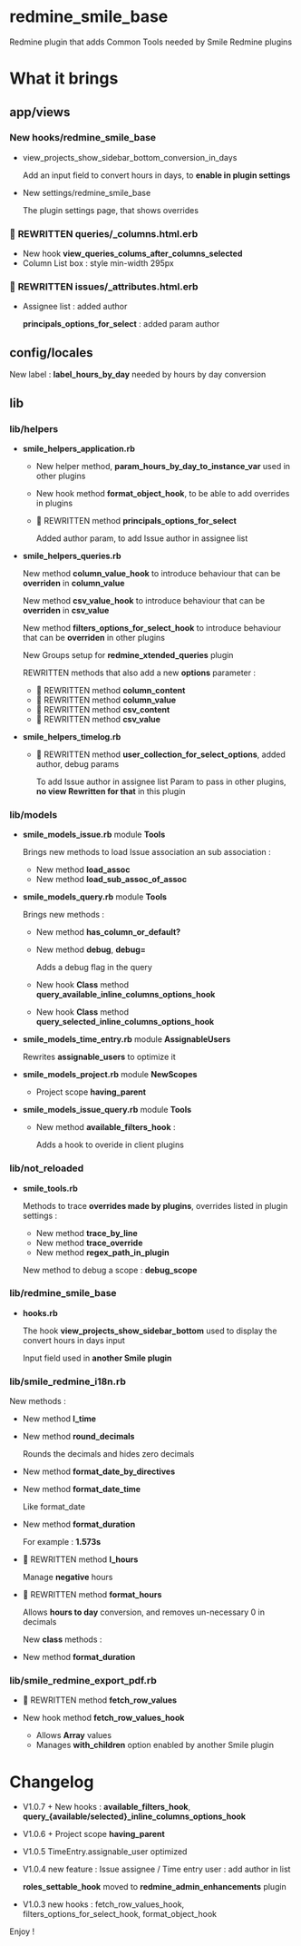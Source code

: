 redmine_smile_base
==================

Redmine plugin that adds Common Tools needed by Smile Redmine plugins

# What it brings

## app/views

### New hooks/redmine_smile_base

* view_projects_show_sidebar_bottom_conversion_in_days

  Add an input field to convert hours in days, to **enable in plugin settings**

* New settings/redmine_smile_base

  The plugin settings page, that shows overrides

### 🔑 **REWRITTEN** queries/_columns.html.erb

* New hook **view_queries_colums_after_columns_selected**
* Column List box : style min-width 295px

### 🔑 **REWRITTEN** issues/_attributes.html.erb

* Assignee list : added author

  **principals_options_for_select** : added param author

## config/locales

  New label : **label_hours_by_day** needed by hours by day conversion

## lib

### lib/helpers

* **smile_helpers_application.rb**

  * New helper method, **param_hours_by_day_to_instance_var** used in other plugins
  * New hook method **format_object_hook**, to be able to add overrides in plugins
  * 🔑 REWRITTEN method **principals_options_for_select**

    Added author param, to add Issue author in assignee list

* **smile_helpers_queries.rb**

  New method **column_value_hook** to introduce behaviour that can be **overriden** in **column_value**

  New method **csv_value_hook** to introduce behaviour that can be **overriden** in **csv_value**

  New method **filters_options_for_select_hook** to introduce behaviour that can be **overriden** in other plugins

  New Groups setup for **redmine_xtended_queries** plugin

  REWRITTEN methods that also add a new **options** parameter :

  * 🔑 REWRITTEN method **column_content**
  * 🔑 REWRITTEN method **column_value**
  * 🔑 REWRITTEN method **csv_content**
  * 🔑 REWRITTEN method **csv_value**

* **smile_helpers_timelog.rb**

  * 🔑 REWRITTEN method **user_collection_for_select_options**, added author, debug params

    To add Issue author in assignee list
    Param to pass in other plugins, **no view Rewritten for that** in this plugin

### lib/models

* **smile_models_issue.rb** module **Tools**

  Brings new methods to load Issue association an sub association :

  * New method **load_assoc**
  * New method **load_sub_assoc_of_assoc**

* **smile_models_query.rb** module **Tools**

  Brings new methods :

  * New method **has_column_or_default?**
  * New method **debug**, **debug=**

    Adds a debug flag in the query

   * New hook **Class** method **query_available_inline_columns_options_hook**
   * New hook **Class** method **query_selected_inline_columns_options_hook**

* **smile_models_time_entry.rb** module **AssignableUsers**

  Rewrites **assignable_users** to optimize it

* **smile_models_project.rb** module **NewScopes**

  + Project scope **having_parent**

* **smile_models_issue_query.rb** module **Tools**

  * New method **available_filters_hook** :

    Adds a hook to overide in client plugins

### lib/not_reloaded

* **smile_tools.rb**

  Methods to trace **overrides made by plugins**, overrides listed in plugin settings :

  * New method **trace_by_line**
  * New method **trace_override**
  * New method **regex_path_in_plugin**

  New method to debug a scope : **debug_scope**

### lib/redmine_smile_base

* **hooks.rb**

  The hook **view_projects_show_sidebar_bottom** used to display the convert hours in days input

  Input field used in **another Smile plugin**

### lib/smile_redmine_i18n.rb

  New methods :

* New method **l_time**
* New method **round_decimals**

  Rounds the decimals and hides zero decimals

* New method **format_date_by_directives**
* New method **format_date_time**

  Like format_date

* New method **format_duration**

  For example : **1.573s**

* 🔑 REWRITTEN method **l_hours**

  Manage **negative** hours

* 🔑 REWRITTEN method **format_hours**

  Allows **hours to day** conversion, and removes un-necessary 0 in decimals

  New **class** methods :

* New method **format_duration**

### lib/smile_redmine_export_pdf.rb

* 🔑 REWRITTEN method **fetch_row_values**

* New hook method **fetch_row_values_hook**

  * Allows **Array** values
  * Manages **with_children** option enabled by another Smile plugin

# Changelog

* V1.0.7 + New hooks : **available_filters_hook**, **query_{available/selected}_inline_columns_options_hook**
* V1.0.6 + Project scope **having_parent**
* V1.0.5 TimeEntry.assignable_user optimized
* V1.0.4 new feature : Issue assignee / Time entry user : add author in list

  **roles_settable_hook** moved to **redmine_admin_enhancements** plugin

* V1.0.3 new hooks : fetch_row_values_hook, filters_options_for_select_hook, format_object_hook


Enjoy !
